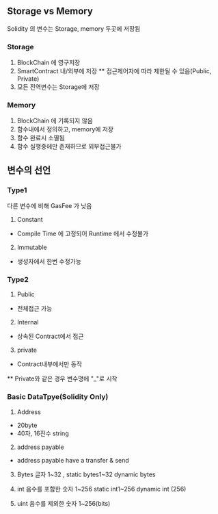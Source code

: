 ## Storage vs Memory

Solidity 의 변수는 Storage, memory 두곳에 저장됨


### Storage

1. BlockChain 에 영구저장
2. SmartContract 내/외부에 저장 ** 접근제어자에 따라 제한될 수 있음(Public, Private)
3. 모든 전역변수는 Storage에 저장

### Memory
1. BlockChain 에 기록되지 않음
2. 함수내에서 정의하고, memory에 저장
3. 함수 완료시 소멸됨
4. 함수 실행중에만 존재하므로 외부접근불가 

## 변수의 선언

### Type1 
다른 변수에 비해 GasFee 가 낮음

1. Constant
- Compile Time 에 고정되어 Runtime 에서 수정불가

2. Immutable
- 생성자에서 한번 수정가능 



### Type2 

1. Public
- 전체접근 가능
2. Internal
- 상속된 Contract에서 접근
3. private
- Contract내부에서만 동작 

** Private와 같은 경우 변수명에 "_"로 시작

### Basic DataTpye(Solidity Only)

1. Address

- 20byte 
- 40자, 16진수 string

2. address payable
- address payable have a transfer & send

3. Bytes
글자
1~32 , static bytes1~32
dynamic bytes

4. int 
음수를 포함한 숫자
1~256
static int1~256
dynamic int (256)

5. uint
음수를 제외한 숫자 1~256(bits)